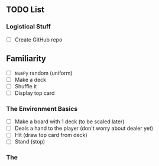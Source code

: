 ## TODO List

### Logistical Stuff
- [ ] Create GitHub repo

## Familiarity
- [ ] `NumPy` random (uniform)
- [ ] Make a deck
- [ ] Shuffle it
- [ ] Display top card

### The Environment Basics
- [ ] Make a board with 1 deck (to be scaled later)
- [ ] Deals a hand to the player (don't worry about dealer yet)
- [ ] Hit (draw top card from deck)
- [ ] Stand (stop)

### The 